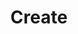 ---
title: Create
excerpt: Create a Fever ID. Unique within an organization and parent to sites.
api:
  file: api.json
  operationId: fever-id#create
hidden: false
---